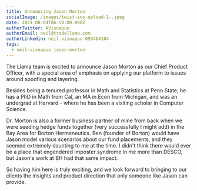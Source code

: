 ```yaml
---
title: Announcing Jason Morton
socialImage: /images/twist-ios-upload-1-.jpeg
date: 2021-08-04T06:50:00.000Z
authorTwitter: NVisnapuu
authorEmail: neil@tradellama.com
authorLinkedin: neil-visnapuu-059464104
tags:
  - neil-visnapuu jason-morton
---
```

The Llama team is excited to announce Jason Morton as our Chief Product Officer, with a special area of emphasis on applying our platform to issues around spoofing and layering.

Besides being a tenured professor in Math and Statistics at Penn State, he has a PhD in Math from Cal, an MA in Econ from Michigan, and was an undergrad at Harvard - where he has been a visiting scholar in Computer Science.

Dr. Morton is also a former business partner of mine from back when we were seeding hedge funds together (very successfully I might add) in the Bay Area for Borton Hermeneutics. Ben (founder of Borton) would have Jason model various scenarios about our fund placements, and they seemed extremely daunting to me at the time. I didn't think there would ever be a place that engendered imposter syndrome in me more than DESCO, but Jason's work at BH had that same impact.

So having him here is truly exciting, and we look forward to bringing to our clients the insights and product direction that only someone like Jason can provide.